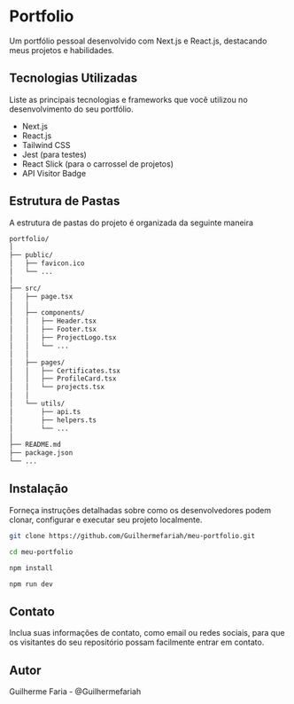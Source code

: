 # Portfolio

Um portfólio pessoal desenvolvido com Next.js e React.js, destacando meus projetos e habilidades.

## Tecnologias Utilizadas
Liste as principais tecnologias e frameworks que você utilizou no desenvolvimento do seu portfólio.

* Next.js
* React.js
* Tailwind CSS
* Jest (para testes)
* React Slick (para o carrossel de projetos)
* API Visitor Badge

## Estrutura de Pastas
A estrutura de pastas do projeto é organizada da seguinte maneira

```sh
portfolio/
│
├── public/            
│   ├── favicon.ico    
│   └── ...            
│
├── src/
│   ├── page.tsx
│   │                  
│   ├── components/    
│   │   ├── Header.tsx       
│   │   ├── Footer.tsx       
│   │   ├── ProjectLogo.tsx  
│   │   └── ...              
│   │
│   ├── pages/ 
│   │   ├── Certificates.tsx  
│   │   ├── ProfileCard.tsx               
│   │   └── projects.tsx 
│   │
│   └── utils/          
│       ├── api.ts          
│       ├── helpers.ts      
│       └── ...             
│
├── README.md          
├── package.json       
└── ... 
```

## Instalação

Forneça instruções detalhadas sobre como os desenvolvedores podem clonar, configurar e executar seu projeto localmente.

```sh
git clone https://github.com/Guilhermefariah/meu-portfolio.git
```
```sh
cd meu-portfolio
```
```sh
npm install
```
```sh
npm run dev
```

## Contato
Inclua suas informações de contato, como email ou redes sociais, para que os visitantes do seu repositório possam facilmente entrar em contato.

## Autor
Guilherme Faria - <a>@Guilhermefariah</a>








